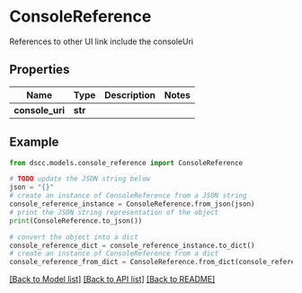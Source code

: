 # ConsoleReference

References to other UI link include the consoleUri

## Properties

Name | Type | Description | Notes
------------ | ------------- | ------------- | -------------
**console_uri** | **str** |  | 

## Example

```python
from dscc.models.console_reference import ConsoleReference

# TODO update the JSON string below
json = "{}"
# create an instance of ConsoleReference from a JSON string
console_reference_instance = ConsoleReference.from_json(json)
# print the JSON string representation of the object
print(ConsoleReference.to_json())

# convert the object into a dict
console_reference_dict = console_reference_instance.to_dict()
# create an instance of ConsoleReference from a dict
console_reference_from_dict = ConsoleReference.from_dict(console_reference_dict)
```
[[Back to Model list]](../README.md#documentation-for-models) [[Back to API list]](../README.md#documentation-for-api-endpoints) [[Back to README]](../README.md)


